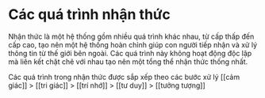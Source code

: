 # Các quá trình nhận thức 
Nhận thức là một hệ thống gồm nhiều quá trình khác nhau, từ cấp thấp đến cấp cao, tạo nên một hệ thống hoàn chỉnh giúp con người tiếp nhận và xử lý thông tin từ thế giới bên ngoài. Các quá trình này không hoạt động độc lập mà liên kết chặt chẽ với nhau tạo nên một tổng thể nhận thức thống nhất.

Các quá trình trong nhận thức được sắp xếp theo các bước xử lý [[cảm giác]] > [[tri giác]] > [[trí nhớ]] > [[tư duy]] > [[tưởng tượng]]